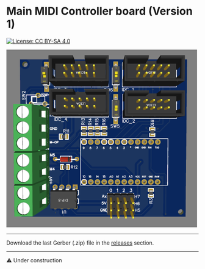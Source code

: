 # Main MIDI Controller board (Version 1)

[![License: CC BY-SA 4.0](https://img.shields.io/badge/License-CC%20BY--SA%204.0-lightgrey.svg)](https://creativecommons.org/licenses/by-sa/4.0/)

![alt text](https://github.com/Openpipes-org/Main_MIDI_Controller_PCB/blob/main/images/midi_controller_v1.png)

<hr>
Download the last Gerber (.zip) file in the <a href="https://github.com/Openpipes-org/Main_MIDI_Controller_PCB/releases">releases</a> section.
<hr>

⚠️ Under construction
